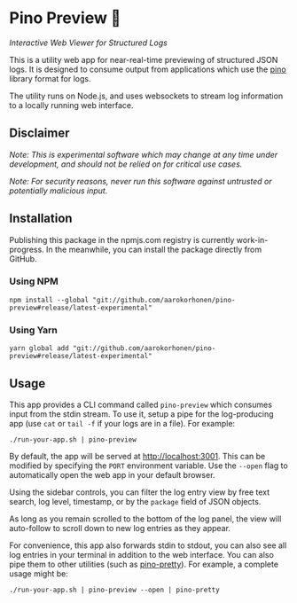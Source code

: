 # Pino Preview 🌲

_Interactive Web Viewer for Structured Logs_

This is a utility web app for near-real-time previewing of structured JSON logs.
It is designed to consume output from applications which use the
[pino](https://github.com/pinojs/pino) library format for logs.

The utility runs on Node.js, and uses websockets to stream log information to a locally running web interface.

## Disclaimer

_Note: This is experimental software which may change at any time under development, and should not be relied on for critical use cases._

_Note: For security reasons, never run this software against untrusted or potentially malicious input._

## Installation

Publishing this package in the npmjs.com registry is currently work-in-progress. In the meanwhile, you can install the package directly from GitHub.

### Using NPM

```shell
npm install --global "git://github.com/aarokorhonen/pino-preview#release/latest-experimental"
```

### Using Yarn

```shell
yarn global add "git://github.com/aarokorhonen/pino-preview#release/latest-experimental"
```

## Usage

This app provides a CLI command called `pino-preview` which consumes input from the stdin stream. To use it, setup a pipe for the log-producing app (use `cat` or `tail -f` if your logs are in a file). For example:

```shell
./run-your-app.sh | pino-preview
```

By default, the app will be served at [http://localhost:3001](http://localhost:3001). This can be modified by specifying the `PORT` environment variable. Use the `--open` flag to automatically open the web app in your default browser.

Using the sidebar controls, you can filter the log entry view by free text search, log level, timestamp, or by the `package` field of JSON objects.

As long as you remain scrolled to the bottom of the log panel, the view will auto-follow
to scroll down to new log entries as they appear.

For convenience, this app also forwards stdin to stdout, you can also see all log entries in your terminal in addition to the web interface. You can also pipe them to other utilities (such as [pino-pretty](https://github.com/pinojs/pino-pretty)). For example, a complete usage might be:

```shell
./run-your-app.sh | pino-preview --open | pino-pretty
```
